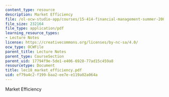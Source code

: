 ```yaml
---
content_type: resource
description: Market Efficiency
file: /ol-ocw-studio-app/courses/15-414-financial-management-summer-2003/ef79a4c2f199baa2ee7ee119a02a064a_lec18_market_efficiency.pdf
file_size: 232164
file_type: application/pdf
learning_resource_types:
- Lecture Notes
license: https://creativecommons.org/licenses/by-nc-sa/4.0/
ocw_type: OCWFile
parent_title: Lecture Notes
parent_type: CourseSection
parent_uid: 17794f9e-5de1-e406-6928-77ad15c459a8
resourcetype: Document
title: lec18_market_efficiency.pdf
uid: ef79a4c2-f199-baa2-ee7e-e119a02a064a
---
```

Market Efficiency